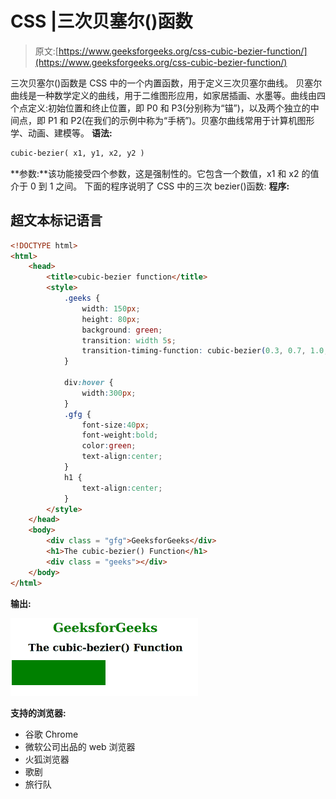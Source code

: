# CSS |三次贝塞尔()函数

> 原文:[https://www.geeksforgeeks.org/css-cubic-bezier-function/](https://www.geeksforgeeks.org/css-cubic-bezier-function/)

三次贝塞尔()函数是 CSS 中的一个内置函数，用于定义三次贝塞尔曲线。
贝塞尔曲线是一种数学定义的曲线，用于二维图形应用，如家居插画、水墨等。曲线由四个点定义:初始位置和终止位置，即 P0 和 P3(分别称为“锚”)，以及两个独立的中间点，即 P1 和 P2(在我们的示例中称为“手柄”)。贝塞尔曲线常用于计算机图形学、动画、建模等。
**语法:**

```html
cubic-bezier( x1, y1, x2, y2 )
```

**参数:**该功能接受四个参数，这是强制性的。它包含一个数值，x1 和 x2 的值介于 0 到 1 之间。
下面的程序说明了 CSS 中的三次 bezier()函数:
**程序:**

## 超文本标记语言

```html
<!DOCTYPE html>
<html>
    <head>
        <title>cubic-bezier function</title>
        <style>
            .geeks {
                width: 150px;
                height: 80px;
                background: green;
                transition: width 5s;
                transition-timing-function: cubic-bezier(0.3, 0.7, 1.0, 0.1);
            }

            div:hover {
                width:300px;
            }
            .gfg {
                font-size:40px;
                font-weight:bold;
                color:green;
                text-align:center;
            }
            h1 {
                text-align:center;
            }
        </style>
    </head>
    <body>
        <div class = "gfg">GeeksforGeeks</div>
        <h1>The cubic-bezier() Function</h1>
        <div class = "geeks"></div>
    </body>
</html>
```

**输出:**

![](img/e5c2e1e8e9de6b598358cb309e749764.png)

**支持的浏览器:**

*   谷歌 Chrome
*   微软公司出品的 web 浏览器
*   火狐浏览器
*   歌剧
*   旅行队